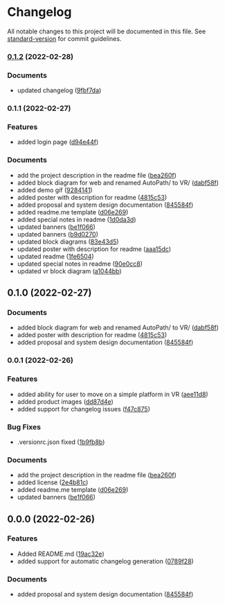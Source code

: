 # Changelog

All notable changes to this project will be documented in this file. See [standard-version](https://github.com/conventional-changelog/standard-version) for commit guidelines.

### [0.1.2](https://github.com/comp195/senior-project-spring-2022-autopath/compare/v0.1.1...v0.1.2) (2022-02-28)


### Documents

* updated changelog ([9fbf7da](https://github.com/comp195/senior-project-spring-2022-autopath/commits/9fbf7daf6e1c2f4e859106d2e499ab1514df7775))

### 0.1.1 (2022-02-27)


### Features
* added login page ([d94e44f](https://github.com/comp195/senior-project-spring-2022-autopath/commits/d94e44f93276235f906c9c61f3095a1084044c6f))

### Documents

* add the project description in the readme file ([bea260f](https://github.com/comp195/senior-project-spring-2022-autopath/commits/bea260f37e0d4c735e2e1263ef867f70bda1b8a4))
* added block diagram for web and renamed AutoPath/ to VR/ ([dabf58f](https://github.com/comp195/senior-project-spring-2022-autopath/commits/dabf58f5f8fddda354caeab9e44cce96904d0985))
* added demo gif ([9284141](https://github.com/comp195/senior-project-spring-2022-autopath/commits/9284141222ca50ff3c30e78bbf81a8919ed58fb2))
* added poster with description for readme ([4815c53](https://github.com/comp195/senior-project-spring-2022-autopath/commits/4815c53a8b27ee840938d2956d7e65974cb5eb12))
* added proposal and system design documentation ([845584f](https://github.com/comp195/senior-project-spring-2022-autopath/commits/845584ff860edb64bc89211eb0aeef1897cfd28d))
* added readme.me template ([d06e269](https://github.com/comp195/senior-project-spring-2022-autopath/commits/d06e2695d71dd6c0729877dd28946886ad8c62d9))
* added special notes in readme ([1d0da3d](https://github.com/comp195/senior-project-spring-2022-autopath/commits/1d0da3d7bc0b609d0cb66cd09daa8cf75ac8eceb))
* updated banners ([be1f066](https://github.com/comp195/senior-project-spring-2022-autopath/commits/be1f066bc0252d3969b75586d1ec3c9ab84b422a))
* updated banners ([b9d0270](https://github.com/comp195/senior-project-spring-2022-autopath/commits/b9d0270e7d0f80cfa2fdb3816a5708e48ca199b4))
* updated block diagrams ([83e43d5](https://github.com/comp195/senior-project-spring-2022-autopath/commits/83e43d5e2c9e04abc01c6a37e0e1efb999a78858))
* updated poster with description for readme ([aaa15dc](https://github.com/comp195/senior-project-spring-2022-autopath/commits/aaa15dce7e73f39c3d486fc6d916308da891cca9))
* updated readme ([1fe6504](https://github.com/comp195/senior-project-spring-2022-autopath/commits/1fe650498dbe77e32a39c498a03961fe74442f92))
* updated special notes in readme ([90e0cc8](https://github.com/comp195/senior-project-spring-2022-autopath/commits/90e0cc8a6e095ede8673dd898f206aba1905b95b))
* updated vr block diagram ([a1044bb](https://github.com/comp195/senior-project-spring-2022-autopath/commits/a1044bb25cac7b32ba2dcfadf0e0d691551b18b7))

## 0.1.0 (2022-02-27)


### Documents

* added block diagram for web and renamed AutoPath/ to VR/ ([dabf58f](https://github.com/comp195/senior-project-spring-2022-autopath/commits/dabf58f5f8fddda354caeab9e44cce96904d0985))
* added poster with description for readme ([4815c53](https://github.com/comp195/senior-project-spring-2022-autopath/commits/4815c53a8b27ee840938d2956d7e65974cb5eb12))
* added proposal and system design documentation ([845584f](https://github.com/comp195/senior-project-spring-2022-autopath/commits/845584ff860edb64bc89211eb0aeef1897cfd28d))

### 0.0.1 (2022-02-26)


### Features

* added ability for user to move on a simple platform in VR ([aee11d8](https://github.com/comp195/senior-project-spring-2022-autopath/commits/aee11d8ea17e18305d0d8de20fe42b2106ee4171))
* added product images ([dd87d4e](https://github.com/comp195/senior-project-spring-2022-autopath/commits/dd87d4ec1646e5eebc4777216e34a07d6f7fda47)) 
* added support for changelog issues ([f47c875](https://github.com/comp195/senior-project-spring-2022-autopath/commits/f47c875cce6ca66eb04f24abd569d82d3abd5ddf))


### Bug Fixes

* .versionrc.json fixed ([1b9fb8b](https://github.com/comp195/senior-project-spring-2022-autopath/commits/1b9fb8b66a04114fc899343d371a017472e06ab4))


### Documents

* add the project description in the readme file ([bea260f](https://github.com/comp195/senior-project-spring-2022-autopath/commits/bea260f37e0d4c735e2e1263ef867f70bda1b8a4))
* added license ([2e4b81c](https://github.com/comp195/senior-project-spring-2022-autopath/commits/2e4b81c6247af4e1fe510ceb3cb1098efc95e289))
* added readme.me template ([d06e269](https://github.com/comp195/senior-project-spring-2022-autopath/commits/d06e2695d71dd6c0729877dd28946886ad8c62d9))
* updated banners ([be1f066](https://github.com/comp195/senior-project-spring-2022-autopath/commits/be1f066bc0252d3969b75586d1ec3c9ab84b422a))

## 0.0.0 (2022-02-26)


### Features

* Added README.md ([19ac32e](https://github.com/comp195/senior-project-spring-2022-autopath/commits/19ac32e13a28ebafe7d00d567d1c8c7e8f33393c))
* added support for automatic changelog generation ([0789f28](https://github.com/comp195/senior-project-spring-2022-autopath/commits/0789f28a4182e38e3f07128af7981da458efd40b))


### Documents

* added proposal and system design documentation ([845584f](https://github.com/comp195/senior-project-spring-2022-autopath/commits/845584ff860edb64bc89211eb0aeef1897cfd28d))
